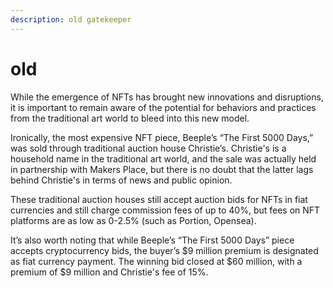 ```yaml
---
description: old gatekeeper
---
```


# old

While the emergence of NFTs has brought new innovations and disruptions, it is important to remain aware of the potential for behaviors and practices from the traditional art world to bleed into this new model.

Ironically, the most expensive NFT piece, Beeple’s “The First 5000 Days,” was sold through traditional auction house Christie’s. Christie's is a household name in the traditional art world, and the sale was actually held in partnership with Makers Place, but there is no doubt that the latter lags behind Christie's in terms of news and public opinion.

These traditional auction houses still accept auction bids for NFTs in fiat currencies and still charge commission fees of up to 40%, but fees on NFT platforms are as low as 0-2.5% (such as Portion, Opensea).

It’s also worth noting that while Beeple’s “The First 5000 Days” piece accepts cryptocurrency bids, the buyer’s $9 million premium is designated as fiat currency payment. The winning bid closed at $60 million, with a premium of $9 million and Christie's fee of 15%.
